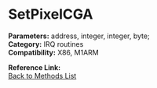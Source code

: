 # SetPixelCGA

**Parameters:** address, integer, integer, byte;  
**Category:** IRQ routines  
**Compatibility:** X86, M1ARM  

**Reference Link:**  
[Back to Methods List](../../SUMMARY.md)
